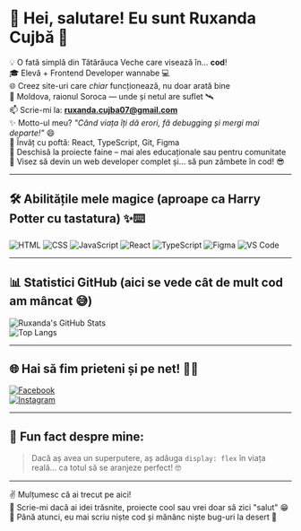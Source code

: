 # 👋 Hei, salutare! Eu sunt Ruxanda Cujbă 🎀

💡 O fată simplă din Tătărăuca Veche care visează în... **cod**!  
🎓 Elevă + Frontend Developer wannabe 💻  
🌐 Creez site-uri care *chiar* funcționează, nu doar arată bine  
📍 Moldova, raionul Soroca — unde și netul are suflet 🛰️  
📫 Scrie-mi la: **ruxanda.cujba07@gmail.com**  
✨ Motto-ul meu? *"Când viața îți dă erori, fă debugging și mergi mai departe!"* 😄  
🧠 Învăț cu poftă: React, TypeScript, Git, Figma  
🤝 Deschisă la proiecte faine – mai ales educaționale sau pentru comunitate  
🚀 Visez să devin un web developer complet și... să pun zâmbete în cod! 😎

---

## 🛠️ Abilitățile mele magice (aproape ca Harry Potter cu tastatura) ✨⌨️

![HTML](https://img.shields.io/badge/-HTML5-E34F26?style=flat&logo=html5&logoColor=fff)
![CSS](https://img.shields.io/badge/-CSS3-1572B6?style=flat&logo=css3)
![JavaScript](https://img.shields.io/badge/-JavaScript-F7DF1E?style=flat&logo=javascript&logoColor=000)
![React](https://img.shields.io/badge/-React-61DAFB?style=flat&logo=react&logoColor=000)
![TypeScript](https://img.shields.io/badge/-TypeScript-3178C6?style=flat&logo=typescript&logoColor=fff)
![Figma](https://img.shields.io/badge/-Figma-F24E1E?style=flat&logo=figma&logoColor=fff)
![VS Code](https://img.shields.io/badge/-VS%20Code-007ACC?style=flat&logo=visual-studio-code)

---

## 📊 Statistici GitHub (aici se vede cât de mult cod am mâncat 😅)

![Ruxanda's GitHub Stats](https://github-readme-stats.vercel.app/api?username=ruxanda123&show_icons=true&theme=tokyonight)  
![Top Langs](https://github-readme-stats.vercel.app/api/top-langs/?username=ruxanda123&layout=compact&theme=tokyonight)

---

## 🌐 Hai să fim prieteni și pe net! 💬📲

[![Facebook](https://img.shields.io/badge/Facebook-1877F2?style=flat&logo=facebook&logoColor=white)](https://www.facebook.com/ruxanda.cujba.5)  
[![Instagram](https://img.shields.io/badge/Instagram-E4405F?style=flat&logo=instagram&logoColor=white)](https://www.instagram.com/ruxandacujba/)

---

## 🎉 Fun fact despre mine:

> Dacă aș avea un superputere, aș adăuga `display: flex` în viața reală… ca totul să se aranjeze perfect! 🤓

---

✌️ Mulțumesc că ai trecut pe aici!  
📩 Scrie-mi dacă ai idei trăsnite, proiecte cool sau vrei doar să zici "salut" 😁  
👾 Până atunci, eu mai scriu niște cod și mănânc niște bug-uri la desert 🍰
